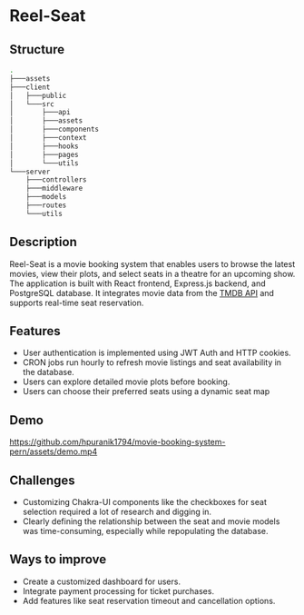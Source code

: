 # Reel-Seat

## Structure
```bash
.
├───assets
├───client
│   ├───public
│   └───src
│       ├───api
│       ├───assets
│       ├───components
│       ├───context
│       ├───hooks
│       ├───pages
│       └───utils
└───server
    ├───controllers
    ├───middleware
    ├───models
    ├───routes
    └───utils
```

## Description

Reel-Seat is a movie booking system that enables users to browse the latest movies, view their plots, and select seats in a theatre for an upcoming show. The application is built with React frontend, Express.js backend, and PostgreSQL database. It integrates movie data from the [TMDB API](https://www.themoviedb.org/) and supports real-time seat reservation.

## Features
- User authentication is implemented using JWT Auth and HTTP cookies.
- CRON jobs run hourly to refresh movie listings and seat availability in the database.
- Users can explore detailed movie plots before booking.
- Users can choose their preferred seats using a dynamic seat map


## Demo
https://github.com/hpuranik1794/movie-booking-system-pern/assets/demo.mp4

## Challenges
- Customizing Chakra-UI components like the checkboxes for seat selection required a lot of research and digging in.
- Clearly defining the relationship between the seat and movie models was time-consuming, especially while repopulating the database.


## Ways to improve

- Create a customized dashboard for users.
- Integrate payment processing for ticket purchases.
- Add features like seat reservation timeout and cancellation options.

